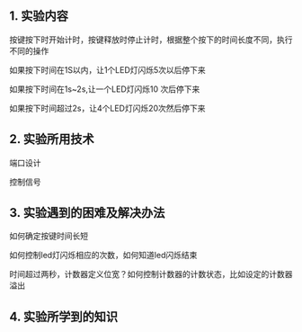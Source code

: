 ## 1. 实验内容

按键按下时开始计时，按键释放时停止计时，根据整个按下的时间长度不同，执行不同的操作

如果按下时间在1S以内，让1个LED灯闪烁5次以后停下来

如果按下时间在1s~2s,让一个LED灯闪烁10 次后停下来

如果按下时间超过2s，让4个LED灯闪烁20次然后停下来



## 2. 实验所用技术

端口设计

控制信号   



## 3. 实验遇到的困难及解决办法

如何确定按键时间长短

如何控制led灯闪烁相应的次数，如何知道led闪烁结束

时间超过两秒，计数器定义位宽？如何控制计数器的计数状态，比如设定的计数器溢出



## 4. 实验所学到的知识

